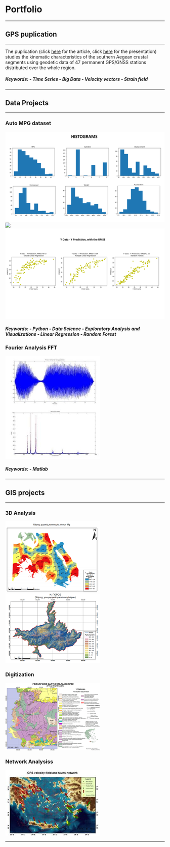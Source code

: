 # Portfolio


---
## GPS puplication
---

The puplication (click [here](http://users.uoa.gr/~atzanis/Abstracts/Contemporary_Kinematics_of_South_Aegean.pdf) for the article, click [here](https://presentations.copernicus.org/EGU2020/EGU2020-7656_presentation.pdf) for the presentation) studies the kinematic characteristics of the southern Aegean crustal segments using geodetic data of 47 permanent GPS/GNSS stations distributed over the whole region.
<h5>Keywords:
- Time Series
- Big Data
- Velocity vectors
- Strain field </h5>

---
## Data Projects
---

### Auto MPG dataset

<img src="https://github.com/ChDoxa/Portfolio-Chrysa-Doxa/blob/master/images/HISTS.pdf"/>
<img src="https://github.com/ChDoxa/Portfolio-Chrysa-Doxa/blob/master/images/HISTS2.pdf"/>
<img src="https://github.com/ChDoxa/Portfolio-Chrysa-Doxa/blob/master/images/rmse.pdf"/>
<h5>Keywords:
- Python
- Data Science
- Exploratory Analysis and Visualizations
- Linear Regression
- Random Forest</h5>

### Fourier Analysis FFT

<img src="https://github.com/ChDoxa/Portfolio-Chrysa-Doxa/blob/master/images/fft2.jpg"/>

<h5>Keywords:
- Matlab </h5>

---
## GIS projects
---

### 3D Analysis
<img src="https://github.com/ChDoxa/Portfolio-Chrysa-Doxa/blob/master/images/pf_3Danalysis2.png?raw=true"/>
<img src="https://github.com/ChDoxa/Portfolio-Chrysa-Doxa/blob/master/images/pf_3Danalysis(TIN)2.png?raw=true"/>


### Digitization
<img src="https://github.com/ChDoxa/Portfolio-Chrysa-Doxa/blob/master/images/pf_digitization2.png?raw=true"/>


### Network Analysiss
 <img src="https://github.com/ChDoxa/Portfolio-Chrysa-Doxa/blob/master/images/pf_NetworkAnalysis2.jpg?raw=true"/>


---



